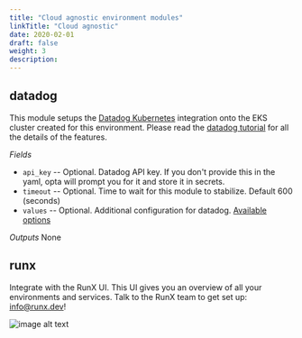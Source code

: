 ```yaml
---
title: "Cloud agnostic environment modules"
linkTitle: "Cloud agnostic"
date: 2020-02-01
draft: false
weight: 3
description:
---
```

## datadog
This module setups the [Datadog Kubernetes](https://docs.datadoghq.com/agent/kubernetes/?tab=helm) integration onto
the EKS cluster created for this environment. Please read the [datadog tutorial](/observability/datadog) for all the
details of the features.

*Fields*
* `api_key` -- Optional. Datadog API key. If you don't provide this in the yaml, opta will prompt you for it and store it in secrets.
* `timeout` -- Optional. Time to wait for this module to stabilize. Default 600 (seconds)
* `values` -- Optional. Additional configuration for datadog. [Available options](https://github.com/DataDog/helm-charts/blob/master/charts/datadog/README.md#values)

*Outputs*
None

## runx

Integrate with the RunX UI. This UI gives you an overview of all your
environments and services. Talk to the RunX team to get set up: info@runx.dev!

![image alt text](/images/runx-dashboard.png)
